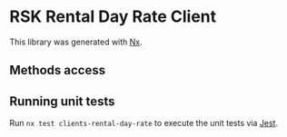 # RSK Rental Day Rate Client

This library was generated with [Nx](https://nx.dev).

## Methods access

## Running unit tests

Run `nx test clients-rental-day-rate` to execute the unit tests via [Jest](https://jestjs.io).
